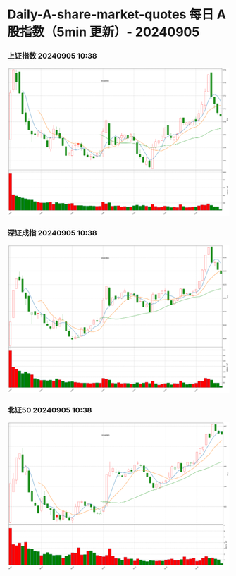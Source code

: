 
# Daily-A-share-market-quotes 每日 A 股指数（5min 更新）- 20240905

### 上证指数 20240905 10:38
![](./fig/2024/9/20240905-sh000001.png)

### 深证成指 20240905 10:38
![](./fig/2024/9/20240905-sz399001.png)

### 北证50 20240905 10:38
![](./fig/2024/9/20240905-bj899050.png)
